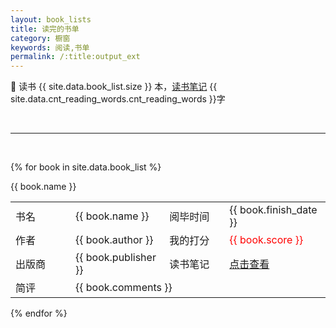 ```yaml
---
layout: book_lists
title: 读完的书单
category: 橱窗
keywords: 阅读,书单
permalink: /:title:output_ext
---
```


📖 读书 {{ site.data.book_list.size }} 本，[读书笔记](https://www.guofei.site/reading/#/) {{ site.data.cnt_reading_words.cnt_reading_words }}字

<br>
<hr>
<br>

{% for book in site.data.book_list %}
<div class="col-md-12">
          <div class="panel panel-primary">
            <div class="panel-heading">{{ book.name }}</div>
            <div class="panel-body">
                <div class="col-md-8 col-xs-12">
                  <table class="table table-bordered">
                    <tbody>
                      <tr>
                        <td style="width:80px;">书名</td><td>{{ book.name }}</td>
                        <td style="width:80px;">阅毕时间</td><td>{{ book.finish_date }}</td>
                      </tr>
                      <tr>
                        <td>作者</td>
                        <td>{{ book.author }}</td>
                        <td>我的打分</td>
                        <td><font color="red">{{ book.score }}</font></td>
                      </tr>
                      <tr>
                        <td>出版商</td>
                        <td>{{ book.publisher }}</td>
                        <td>读书笔记</td>
                        <td><a href="http://www.guofei.site/reading/#" title="http://www.guofei.site/reading/#">点击查看</a></td>
                      </tr>
                      <tr>
                        <td>简评</td>
                        <td colspan=" 3 ">{{ book.comments }}</td>
                      </tr>
                    </tbody>
                  </table>
                </div>
            </div>
          </div>
        </div>
{% endfor %}
